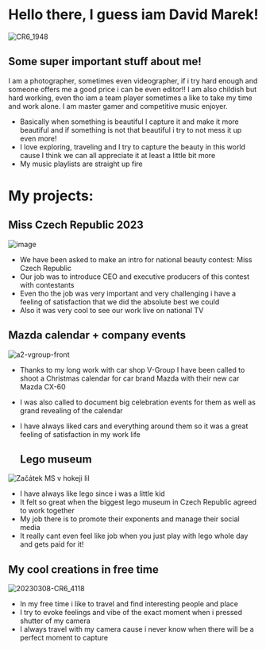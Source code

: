 # Hello there, I guess iam David Marek!
![CR6_1948](https://github.com/DavidMarek02/DavidMarek02/assets/153546110/da2dadbc-cb47-42e8-aee0-8e427c4a5262)


## Some super important stuff about me!

I am a photographer, sometimes even videographer, if i try hard enough and someone offers me a good price i can be even editor!!
I am also childish but hard working, even tho iam a team player sometimes a like to take my time and work alone.
I am master gamer and competitive music enjoyer.
- Basically when something is beautiful I capture it and make it more beautiful and if something is not that beautiful i try to not mess it up even more!
- I love exploring, traveling and I try to capture the beauty in this world cause I think we can all appreciate it at least a little bit more 
- My music playlists are straight up fire

# My projects:


## Miss Czech Republic 2023
![image](https://github.com/DavidMarek02/DavidMarek02/assets/153546110/f316e1a4-261a-45f1-b58e-8a26a7ab859b)


- We have been asked to make an intro for national beauty contest: Miss Czech Republic
- Our job was to introduce CEO and executive producers of this contest with contestants
- Even tho the job was very important and very challenging i have a feeling of satisfaction that we did the absolute best we could
- Also it was very cool to see our work live on national TV

 ## Mazda calendar + company events
![a2-vgroup-front](https://github.com/DavidMarek02/DavidMarek02/assets/153546110/f1bb64e1-f4b7-47bd-85b8-60985cabb457)


- Thanks to my long work with car shop V-Group I have been called to shoot a Christmas calendar for car brand Mazda with their new car Mazda CX-60
- I was also called to document big celebration events for them as well as grand revealing of the calendar
- I have always liked cars and everything around them so it was a great feeling of satisfaction in my work life

  ## Lego museum
![Začátek MS v hokeji lil](https://github.com/DavidMarek02/DavidMarek02/assets/153546110/7862061c-102c-4d41-b831-7c0fb452a612)

- I have always like lego since i was a little kid
- It felt so great when the biggest lego museum in Czech Republic agreed to work together
- My job there is to promote their exponents and manage their social media
- It really cant even feel like job when you just play with lego whole day and gets paid for it!



  
  
##  My cool creations in free time
![20230308-CR6_4118](https://github.com/DavidMarek02/DavidMarek02/assets/153546110/fd9faf4b-1451-437e-9c92-ac7389720b20)

- In my free time i like to travel and find interesting people and place
- I try to evoke feelings and vibe of the exact moment when i pressed shutter of my camera
- I always travel with my camera cause i never know when there will be a perfect moment to capture


